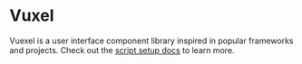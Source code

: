 # Vuxel

Vuexel is a user interface component library inspired in popular frameworks and projects. Check out the [script setup docs](https://vuxel.netlify.app/) to learn more.
